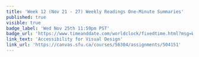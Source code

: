 ```yaml
---
title: 'Week 12 (Nov 21 - 27) Weekly Readings One-Minute Summaries'
published: true
visible: true
badge_label: 'Wed Nov 25th 11:59pm PST'
badge_url: 'https://www.timeanddate.com/worldclock/fixedtime.html?msg=Week+2+%28Sep+12+-+18%29+Weekly+Readings+One-Minute+Summaries+Due+Date&iso=20201125T2359&p1=256'
link_text: 'Accessibility for Visual Design'
link_url: 'https://canvas.sfu.ca/courses/56304/assignments/504151'
---
```

